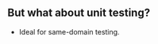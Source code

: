 ##  But what about unit testing?

<ul>
	<li class="fragment">Ideal for same-domain testing.</li>
</ul>
